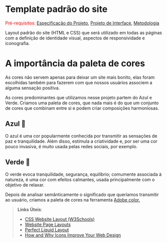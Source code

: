 # Template padrão do site

<span style="color:red">Pré-requisitos: <a href="2-Especificação do Projeto.md"> Especificação do Projeto</a></span>, <a href="3-Projeto de Interface.md"> Projeto de Interface</a>, <a href="4-Metodologia.md"> Metodologia</a>

Layout padrão do site (HTML e CSS) que será utilizado em todas as páginas com a definição de identidade visual, aspectos de responsividade e iconografia.




# A importância da paleta de cores

As cores não servem apenas para deixar um site mais bonito, elas foram escolhidas também para fazerem com que nossos usuários associem a alguma sensação positiva.

As cores predominantes que utilizamos nesse projeto partem do Azul e Verde. Criamos uma paleta de cores, que nada mais é do que um conjunto de cores que combinam entre si e podem criar composições harmoniosas. 

## Azul :blue_book:
O azul é uma cor popularmente conhecida por transmitir as sensações de paz e tranquilidade.  Além disso, estimula a criatividade e, por ser uma cor pouco invasiva, é muito usada pelas redes sociais, por exemplo.


## Verde :green_book:

O verde evoca tranquilidade, segurança, equilíbrio; comumente associada à natureza, é uma cor com efeitos calmantes, usada principalmente com o objetivo de relaxar.

Depois de analisar semânticamente o significado que queríamos transmitir ao usuário, criamos a paleta de cores na ferramenta [Adobe color.](https://color.adobe.com/pt/create/color-wheel)

> **Links Úteis**:
>
> - [CSS Website Layout (W3Schools)](https://www.w3schools.com/css/css_website_layout.asp)
> - [Website Page Layouts](http://www.cellbiol.com/bioinformatics_web_development/chapter-3-your-first-web-page-learning-html-and-css/website-page-layouts/)
> - [Perfect Liquid Layout](https://matthewjamestaylor.com/perfect-liquid-layouts)
> - [How and Why Icons Improve Your Web Design](https://usabilla.com/blog/how-and-why-icons-improve-you-web-design/)
